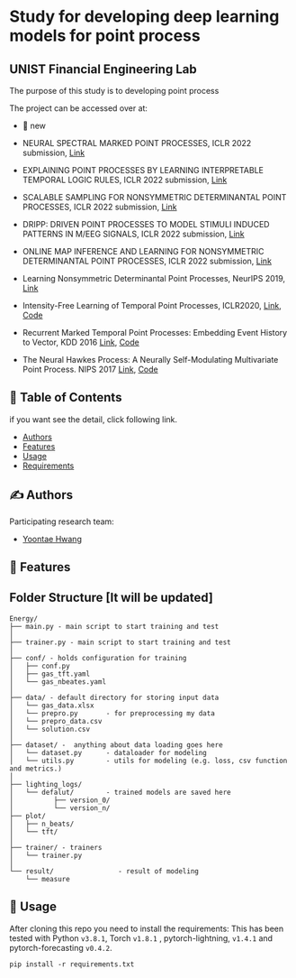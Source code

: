 # Study for developing deep learning models for point process
## UNIST Financial Engineering Lab  

The purpose of this study is to developing point process


The project can be accessed over at:
  - 🏁 new
- NEURAL SPECTRAL MARKED POINT PROCESSES, ICLR 2022 submission, [Link](https://openreview.net/pdf?id=0rcbOaoBXbg)
- EXPLAINING POINT PROCESSES BY LEARNING INTERPRETABLE TEMPORAL LOGIC RULES, ICLR 2022 submission, [Link](https://openreview.net/pdf?id=P07dq7iSAGr)
- SCALABLE SAMPLING FOR NONSYMMETRIC DETERMINANTAL POINT PROCESSES, ICLR 2022 submission, [Link](https://openreview.net/pdf?id=BB4e8Atc1eR)
- DRIPP: DRIVEN POINT PROCESSES TO MODEL STIMULI INDUCED PATTERNS IN M/EEG SIGNALS, ICLR 2022 submission, [Link](https://openreview.net/pdf?id=d_2lcDh0Y9c)
- ONLINE MAP INFERENCE AND LEARNING FOR NONSYMMETRIC DETERMINANTAL POINT PROCESSES, ICLR 2022 submission, [Link](https://openreview.net/pdf?id=Jvoe8JCGvy)
- Learning Nonsymmetric Determinantal Point Processes, NeurIPS 2019, [Link](https://arxiv.org/pdf/1905.12962.pdf)

-  Intensity-Free Learning of Temporal Point Processes, ICLR2020, [Link](https://arxiv.org/pdf/1909.12127.pdf), [Code](https://github.com/shchur/ifl-tpp)
-  Recurrent Marked Temporal Point Processes: Embedding Event History to Vector, KDD 2016 [Link](https://www.kdd.org/kdd2016/papers/files/rpp1081-duA.pdf), [Code](https://github.com/shchur/ifl-tpp)
-  The Neural Hawkes Process: A Neurally Self-Modulating Multivariate Point Process. NIPS 2017 [Link](https://arxiv.org/pdf/1612.09328.pdf), [Code](https://github.com/Hongrui24/NeuralHawkesPytorch) 



## 📝 Table of Contents

if you want see the detail, click following link.
- [Authors](#authors)
- [Features](#features)
- [Usage](#usage)
- [Requirements](./requirements.txt) 


## ✍️ Authors <a name = "authors"></a>
Participating research team:
- [Yoontae Hwang](https://www.notion.so/unist-felab/Yoontae-Hwang-9b1c43d6b1924d39a7940764fd0420b7) 

## 🏁 Features <a name = "Features"></a>


## Folder Structure [It will be updated]
  ```
  Energy/
  ├── main.py - main script to start training and test
  │
  ├── trainer.py - main script to start training and test
  │
  ├── conf/ - holds configuration for training
  │   ├── conf.py
  │   ├── gas_tft.yaml
  │   └── gas_nbeates.yaml
  │
  ├── data/ - default directory for storing input data
  │   └── gas_data.xlsx
  │   └── prepro.py       - for preprocessing my data
  │   └── prepro_data.csv
  │   └── solution.csv
  │
  ├── dataset/ -  anything about data loading goes here
  │   └── dataset.py      - dataloader for modeling
  │   └── utils.py        - utils for modeling (e.g. loss, csv function and metrics.)
  │
  ├── lighting_logs/
  │   └── defalut/        - trained models are saved here
  │          ├── version_0/
  │          └── version_n/
  ├── plot/
  │   ├── n_beats/ 
  │   └── tft/ 
  │
  ├── trainer/ - trainers
  │   └── trainer.py
  │
  └── result/                - result of modeling
      └── measure
   ```
  

## 🎈 Usage <a name = "usage"></a> 

After cloning this repo you need to install the requirements:
This has been tested with Python `v3.8.1`, Torch `v1.8.1` , pytorch-lightning, `v1.4.1` and pytorch-forecasting `v0.4.2`.

```shell
pip install -r requirements.txt
```

